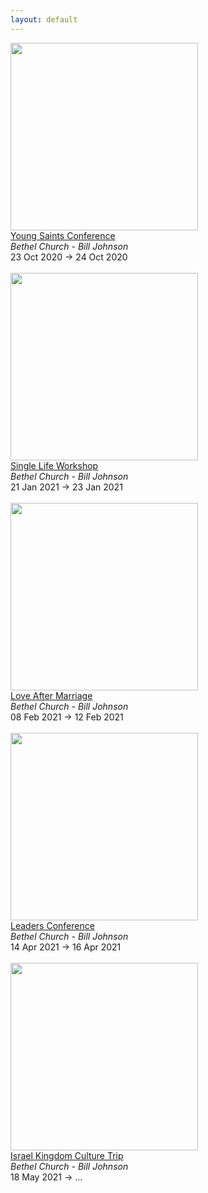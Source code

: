 ```yaml
---
layout: default
---
```


<a target='_blank' href='https://www.bethel.com/events/ysconf2020/'><img style='width:300px;height:auto;' src='https://www.bethel.com/content/uploads/2020/09/Young-Saints-2020-_-Thumb-599x439.jpg'></a><br><a target='_blank' href='https://www.bethel.com/events/ysconf2020/'>Young Saints Conference</a><br><i>Bethel Church - Bill Johnson</i><br>23 Oct 2020 -> 24 Oct 2020<br><br><a target='_blank' href='https://www.bethel.com/events/slwjanuary/'><img style='width:300px;height:auto;' src='https://www.bethel.com/content/uploads/2020/07/SLW-2021-Thumb-599x439.jpg'></a><br><a target='_blank' href='https://www.bethel.com/events/slwjanuary/'>Single Life Workshop</a><br><i>Bethel Church - Bill Johnson</i><br>21 Jan 2021 -> 23 Jan 2021<br><br><a target='_blank' href='https://www.bethel.com/events/lamfebruary/'><img style='width:300px;height:auto;' src='https://www.bethel.com/content/uploads/2020/07/thumb-599x439.jpg'></a><br><a target='_blank' href='https://www.bethel.com/events/lamfebruary/'>Love After Marriage</a><br><i>Bethel Church - Bill Johnson</i><br>08 Feb 2021 -> 12 Feb 2021<br><br><a target='_blank' href='https://www.bethel.com/events/leadersconf/'><img style='width:300px;height:auto;' src='https://www.bethel.com/content/uploads/2020/02/2020-Leaders-WebThumbnail-599x439.jpg'></a><br><a target='_blank' href='https://www.bethel.com/events/leadersconf/'>Leaders Conference</a><br><i>Bethel Church - Bill Johnson</i><br>14 Apr 2021 -> 16 Apr 2021<br><br><a target='_blank' href='https://www.bethel.com/events/israel-kingdom-culture-trip/'><img style='width:300px;height:auto;' src='https://www.bethel.com/content/uploads/2020/06/Israel-Trip-2020-_-Bethel.com_events-Thumb-599x439.jpg'></a><br><a target='_blank' href='https://www.bethel.com/events/israel-kingdom-culture-trip/'>Israel Kingdom Culture Trip</a><br><i>Bethel Church - Bill Johnson</i><br>18 May 2021 -> ...<br><br>